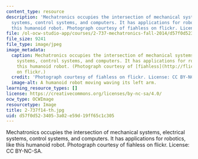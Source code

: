 ```yaml
---
content_type: resource
description: 'Mechatronics occupies the intersection of mechanical systems, electrical
  systems, control systems, and computers. It has applications for robotics, like
  this humanoid robot. Photograph courtesy of fiahless on flickr. License: CC BY-NC-SA.'
file: /ol-ocw-studio-app/courses/2-737-mechatronics-fall-2014/d57f0d5234053a02e59d19ff65c1c305_2-737f14-th.jpg
file_size: 9241
file_type: image/jpeg
image_metadata:
  caption: Mechatronics occupies the intersection of mechanical systems, electrical
    systems, control systems, and computers. It has applications for robotics, like
    this humanoid robot. (Photograph courtesy of [fiahless](http://flic.kr/p/v8Uw)
    on flickr.)
  credit: 'Photograph courtesy of fiahless on flickr. License: CC BY-NC-SA.'
  image-alt: A humanoid robot moving waving its left arm.
learning_resource_types: []
license: https://creativecommons.org/licenses/by-nc-sa/4.0/
ocw_type: OCWImage
resourcetype: Image
title: 2-737f14-th.jpg
uid: d57f0d52-3405-3a02-e59d-19ff65c1c305
---
```

Mechatronics occupies the intersection of mechanical systems, electrical systems, control systems, and computers. It has applications for robotics, like this humanoid robot. Photograph courtesy of fiahless on flickr. License: CC BY-NC-SA.